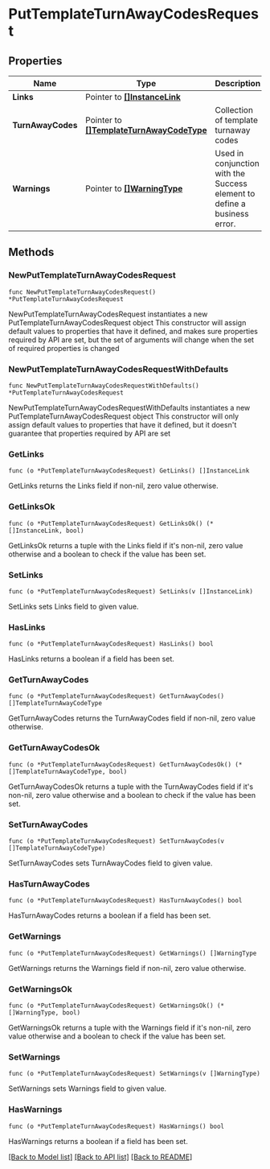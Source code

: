 # PutTemplateTurnAwayCodesRequest

## Properties

Name | Type | Description | Notes
------------ | ------------- | ------------- | -------------
**Links** | Pointer to [**[]InstanceLink**](InstanceLink.md) |  | [optional] 
**TurnAwayCodes** | Pointer to [**[]TemplateTurnAwayCodeType**](TemplateTurnAwayCodeType.md) | Collection of template turnaway codes | [optional] 
**Warnings** | Pointer to [**[]WarningType**](WarningType.md) | Used in conjunction with the Success element to define a business error. | [optional] 

## Methods

### NewPutTemplateTurnAwayCodesRequest

`func NewPutTemplateTurnAwayCodesRequest() *PutTemplateTurnAwayCodesRequest`

NewPutTemplateTurnAwayCodesRequest instantiates a new PutTemplateTurnAwayCodesRequest object
This constructor will assign default values to properties that have it defined,
and makes sure properties required by API are set, but the set of arguments
will change when the set of required properties is changed

### NewPutTemplateTurnAwayCodesRequestWithDefaults

`func NewPutTemplateTurnAwayCodesRequestWithDefaults() *PutTemplateTurnAwayCodesRequest`

NewPutTemplateTurnAwayCodesRequestWithDefaults instantiates a new PutTemplateTurnAwayCodesRequest object
This constructor will only assign default values to properties that have it defined,
but it doesn't guarantee that properties required by API are set

### GetLinks

`func (o *PutTemplateTurnAwayCodesRequest) GetLinks() []InstanceLink`

GetLinks returns the Links field if non-nil, zero value otherwise.

### GetLinksOk

`func (o *PutTemplateTurnAwayCodesRequest) GetLinksOk() (*[]InstanceLink, bool)`

GetLinksOk returns a tuple with the Links field if it's non-nil, zero value otherwise
and a boolean to check if the value has been set.

### SetLinks

`func (o *PutTemplateTurnAwayCodesRequest) SetLinks(v []InstanceLink)`

SetLinks sets Links field to given value.

### HasLinks

`func (o *PutTemplateTurnAwayCodesRequest) HasLinks() bool`

HasLinks returns a boolean if a field has been set.

### GetTurnAwayCodes

`func (o *PutTemplateTurnAwayCodesRequest) GetTurnAwayCodes() []TemplateTurnAwayCodeType`

GetTurnAwayCodes returns the TurnAwayCodes field if non-nil, zero value otherwise.

### GetTurnAwayCodesOk

`func (o *PutTemplateTurnAwayCodesRequest) GetTurnAwayCodesOk() (*[]TemplateTurnAwayCodeType, bool)`

GetTurnAwayCodesOk returns a tuple with the TurnAwayCodes field if it's non-nil, zero value otherwise
and a boolean to check if the value has been set.

### SetTurnAwayCodes

`func (o *PutTemplateTurnAwayCodesRequest) SetTurnAwayCodes(v []TemplateTurnAwayCodeType)`

SetTurnAwayCodes sets TurnAwayCodes field to given value.

### HasTurnAwayCodes

`func (o *PutTemplateTurnAwayCodesRequest) HasTurnAwayCodes() bool`

HasTurnAwayCodes returns a boolean if a field has been set.

### GetWarnings

`func (o *PutTemplateTurnAwayCodesRequest) GetWarnings() []WarningType`

GetWarnings returns the Warnings field if non-nil, zero value otherwise.

### GetWarningsOk

`func (o *PutTemplateTurnAwayCodesRequest) GetWarningsOk() (*[]WarningType, bool)`

GetWarningsOk returns a tuple with the Warnings field if it's non-nil, zero value otherwise
and a boolean to check if the value has been set.

### SetWarnings

`func (o *PutTemplateTurnAwayCodesRequest) SetWarnings(v []WarningType)`

SetWarnings sets Warnings field to given value.

### HasWarnings

`func (o *PutTemplateTurnAwayCodesRequest) HasWarnings() bool`

HasWarnings returns a boolean if a field has been set.


[[Back to Model list]](../README.md#documentation-for-models) [[Back to API list]](../README.md#documentation-for-api-endpoints) [[Back to README]](../README.md)


